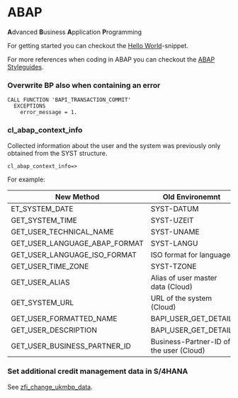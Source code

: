 # ABAP

**A**dvanced **B**usiness **A**pplication **P**rogramming

For getting started you can checkout the [Hello World](/abap/hello_world.md)-snippet.

For more references when coding in ABAP you can checkout the [ABAP Styleguides](https://github.com/SAP/styleguides).



### Overwrite BP also when containing an error

```abap
CALL FUNCTION 'BAPI_TRANSACTION_COMMIT'
  EXCEPTIONS
    error_message = 1.
```

### cl_abap_context_info

Collected information about the user and the system was previously only obtained from the SYST structure.

```abap
cl_abap_context_info=>
```
For example:

| New Method | Old Environemnt |
| ---------- | -------------- |
| ET_SYSTEM_DATE | SYST-DATUM |
| GET_SYSTEM_TIME | SYST-UZEIT |
| GET_USER_TECHNICAL_NAME | SYST-UNAME |
| GET_USER_LANGUAGE_ABAP_FORMAT | SYST-LANGU |
| GET_USER_LANGUAGE_ISO_FORMAT | ISO format for language |
| GET_USER_TIME_ZONE | SYST-TZONE |
| GET_USER_ALIAS | Alias of user master data (Cloud) |
| GET_SYSTEM_URL | URL of the system (Cloud) |
| GET_USER_FORMATTED_NAME | BAPI_USER_GET_DETAIL |
| GET_USER_DESCRIPTION | BAPI_USER_GET_DETAIL |
| GET_USER_BUSINESS_PARTNER_ID | Business-Partner-ID of the user (Cloud) |

### Set additional credit management data in S/4HANA

See [zfi_change_ukmbp_data](abap/samples/zfi_change_ukmbp_data.md).